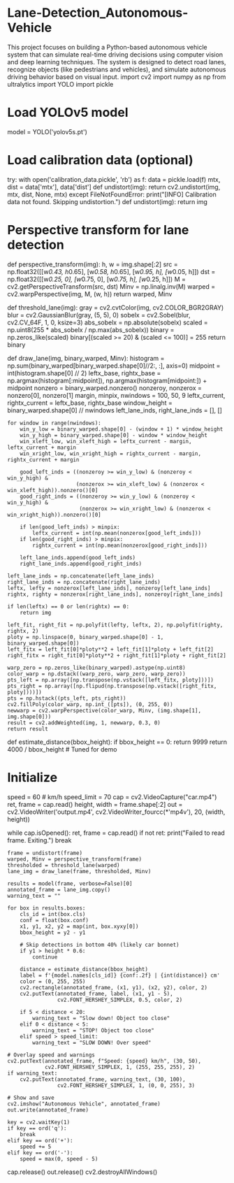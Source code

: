# Lane-Detection_Autonomous-Vehicle
This project focuses on building a Python-based autonomous vehicle system that can simulate real-time driving decisions using computer vision and deep learning techniques. The system is designed to detect road lanes, recognize objects (like pedestrians and vehicles), and simulate autonomous driving behavior based on visual input.
import cv2
import numpy as np
from ultralytics import YOLO
import pickle

# Load YOLOv5 model
model = YOLO('yolov5s.pt')

# Load calibration data (optional)
try:
    with open('calibration_data.pickle', 'rb') as f:
        data = pickle.load(f)
        mtx, dist = data['mtx'], data['dist']
        def undistort(img): return cv2.undistort(img, mtx, dist, None, mtx)
except FileNotFoundError:
    print("[INFO] Calibration data not found. Skipping undistortion.")
    def undistort(img): return img

# Perspective transform for lane detection
def perspective_transform(img):
    h, w = img.shape[:2]
    src = np.float32([[w*0.43, h*0.65], [w*0.58, h*0.65], [w*0.95, h], [w*0.05, h]])
    dst = np.float32([[w*0.25, 0], [w*0.75, 0], [w*0.75, h], [w*0.25, h]])
    M = cv2.getPerspectiveTransform(src, dst)
    Minv = np.linalg.inv(M)
    warped = cv2.warpPerspective(img, M, (w, h))
    return warped, Minv

def threshold_lane(img):
    gray = cv2.cvtColor(img, cv2.COLOR_BGR2GRAY)
    blur = cv2.GaussianBlur(gray, (5, 5), 0)
    sobelx = cv2.Sobel(blur, cv2.CV_64F, 1, 0, ksize=3)
    abs_sobelx = np.absolute(sobelx)
    scaled = np.uint8(255 * abs_sobelx / np.max(abs_sobelx))
    binary = np.zeros_like(scaled)
    binary[(scaled >= 20) & (scaled <= 100)] = 255
    return binary

def draw_lane(img, binary_warped, Minv):
    histogram = np.sum(binary_warped[binary_warped.shape[0]//2:, :], axis=0)
    midpoint = int(histogram.shape[0] // 2)
    leftx_base, rightx_base = np.argmax(histogram[:midpoint]), np.argmax(histogram[midpoint:]) + midpoint
    nonzero = binary_warped.nonzero()
    nonzeroy, nonzerox = nonzero[0], nonzero[1]
    margin, minpix, nwindows = 100, 50, 9
    leftx_current, rightx_current = leftx_base, rightx_base
    window_height = binary_warped.shape[0] // nwindows
    left_lane_inds, right_lane_inds = [], []

    for window in range(nwindows):
        win_y_low = binary_warped.shape[0] - (window + 1) * window_height
        win_y_high = binary_warped.shape[0] - window * window_height
        win_xleft_low, win_xleft_high = leftx_current - margin, leftx_current + margin
        win_xright_low, win_xright_high = rightx_current - margin, rightx_current + margin

        good_left_inds = ((nonzeroy >= win_y_low) & (nonzeroy < win_y_high) &
                          (nonzerox >= win_xleft_low) & (nonzerox < win_xleft_high)).nonzero()[0]
        good_right_inds = ((nonzeroy >= win_y_low) & (nonzeroy < win_y_high) &
                           (nonzerox >= win_xright_low) & (nonzerox < win_xright_high)).nonzero()[0]

        if len(good_left_inds) > minpix:
            leftx_current = int(np.mean(nonzerox[good_left_inds]))
        if len(good_right_inds) > minpix:
            rightx_current = int(np.mean(nonzerox[good_right_inds]))

        left_lane_inds.append(good_left_inds)
        right_lane_inds.append(good_right_inds)

    left_lane_inds = np.concatenate(left_lane_inds)
    right_lane_inds = np.concatenate(right_lane_inds)
    leftx, lefty = nonzerox[left_lane_inds], nonzeroy[left_lane_inds]
    rightx, righty = nonzerox[right_lane_inds], nonzeroy[right_lane_inds]

    if len(leftx) == 0 or len(rightx) == 0:
        return img

    left_fit, right_fit = np.polyfit(lefty, leftx, 2), np.polyfit(righty, rightx, 2)
    ploty = np.linspace(0, binary_warped.shape[0] - 1, binary_warped.shape[0])
    left_fitx = left_fit[0]*ploty**2 + left_fit[1]*ploty + left_fit[2]
    right_fitx = right_fit[0]*ploty**2 + right_fit[1]*ploty + right_fit[2]

    warp_zero = np.zeros_like(binary_warped).astype(np.uint8)
    color_warp = np.dstack((warp_zero, warp_zero, warp_zero))
    pts_left = np.array([np.transpose(np.vstack([left_fitx, ploty]))])
    pts_right = np.array([np.flipud(np.transpose(np.vstack([right_fitx, ploty])))])
    pts = np.hstack((pts_left, pts_right))
    cv2.fillPoly(color_warp, np.int_([pts]), (0, 255, 0))
    newwarp = cv2.warpPerspective(color_warp, Minv, (img.shape[1], img.shape[0]))
    result = cv2.addWeighted(img, 1, newwarp, 0.3, 0)
    return result

def estimate_distance(bbox_height):
    if bbox_height == 0:
        return 9999
    return 4000 / bbox_height  # Tuned for demo

# Initialize
speed = 60  # km/h
speed_limit = 70
cap = cv2.VideoCapture("car.mp4")
ret, frame = cap.read()
height, width = frame.shape[:2]
out = cv2.VideoWriter('output.mp4', cv2.VideoWriter_fourcc(*'mp4v'), 20, (width, height))

while cap.isOpened():
    ret, frame = cap.read()
    if not ret:
        print("Failed to read frame. Exiting.")
        break

    frame = undistort(frame)
    warped, Minv = perspective_transform(frame)
    thresholded = threshold_lane(warped)
    lane_img = draw_lane(frame, thresholded, Minv)

    results = model(frame, verbose=False)[0]
    annotated_frame = lane_img.copy()
    warning_text = ""

    for box in results.boxes:
        cls_id = int(box.cls)
        conf = float(box.conf)
        x1, y1, x2, y2 = map(int, box.xyxy[0])
        bbox_height = y2 - y1

        # Skip detections in bottom 40% (likely car bonnet)
        if y1 > height * 0.6:
            continue

        distance = estimate_distance(bbox_height)
        label = f'{model.names[cls_id]} {conf:.2f} | {int(distance)} cm'
        color = (0, 255, 255)
        cv2.rectangle(annotated_frame, (x1, y1), (x2, y2), color, 2)
        cv2.putText(annotated_frame, label, (x1, y1 - 5),
                    cv2.FONT_HERSHEY_SIMPLEX, 0.5, color, 2)

        if 5 < distance < 20:
            warning_text = "Slow down! Object too close"
        elif 0 < distance < 5:
            warning_text = "STOP! Object too close"
        elif speed > speed_limit:
            warning_text = "SLOW DOWN! Over speed"

    # Overlay speed and warnings
    cv2.putText(annotated_frame, f"Speed: {speed} km/h", (30, 50),
                cv2.FONT_HERSHEY_SIMPLEX, 1, (255, 255, 255), 2)
    if warning_text:
        cv2.putText(annotated_frame, warning_text, (30, 100),
                    cv2.FONT_HERSHEY_SIMPLEX, 1, (0, 0, 255), 3)

    # Show and save
    cv2.imshow("Autonomous Vehicle", annotated_frame)
    out.write(annotated_frame)

    key = cv2.waitKey(1)
    if key == ord('q'):
        break
    elif key == ord('+'):
        speed += 5
    elif key == ord('-'):
        speed = max(0, speed - 5)

cap.release()
out.release()
cv2.destroyAllWindows()
